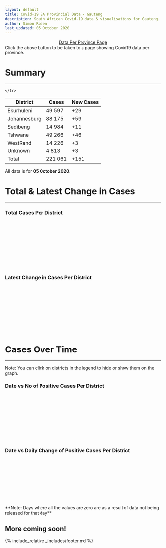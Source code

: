 ```yaml
---
layout: default
title: Covid-19 SA Provincial Data - Gauteng
description: South African Covid-19 data & visualisations for Gauteng. <br>Contains data for confirmed cases, tests, recoveries, deaths & active cases.
author: Simon Rosen
last_updated: 05 October 2020
---
```

<center><a href="/provinces" class="btn alt_btn_col">Data Per Province Page</a></center> 
Click the above button to be taken to a page showing Covid19 data per province. 

# Summary
___

<table>
<thead>
	<tr class="header">
		<th>District</th>
		<th>Cases</th>
		<th>New Cases</th>

	</tr>
</thead>
<tbody>
	<tr>
		<td class="index" markdown="span">Ekurhuleni</td>
		<td  markdown="span">49 597</td>
		<td  markdown="span">+29</td>
	</tr>
	<tr>
		<td class="index" markdown="span">Johannesburg</td>
		<td  markdown="span">88 175</td>
		<td  markdown="span">+59</td>
	</tr>
	<tr>
		<td class="index" markdown="span">Sedibeng</td>
		<td  markdown="span">14 984</td>
		<td  markdown="span">+11</td>
	</tr>
	<tr>
		<td class="index" markdown="span">Tshwane</td>
		<td  markdown="span">49 266</td>
		<td  markdown="span">+46</td>
	</tr>
	<tr>
		<td class="index" markdown="span">WestRand</td>
		<td  markdown="span">14 226</td>
		<td  markdown="span">+3</td>
	</tr>
	<tr>
		<td class="index" markdown="span">Unknown</td>
		<td  markdown="span">4 813</td>
		<td  markdown="span">+3</td>
	</tr>
	<tr>
		<td class="index total" markdown="span">Total</td>
		<td class="total" markdown="span">221 061</td>
		<td class="total" markdown="span">+151</td>
	</tr>
</tbody>
</table>

All data is for **05 October 2020**.

# Total & Latest Change in Cases

___

### Total Cases Per District
<div class="iframeDiv" align="center">
    <iframe class="lazy pieChart" data-src="tot_cases_per_district_gp.html" scrolling="no" frameborder="0"></iframe>
</div>

### Latest Change in Cases Per District
<div class="iframeDiv" align="center">
    <iframe class="lazy pieChart" data-src="latest_change_cases_per_district_gp.html" scrolling="no" frameborder="0"></iframe>
</div>

# Cases Over Time

___
Note: You can click on districts in the legend to hide or show them on the graph.
### Date vs No of Positive Cases Per District
<div class="iframeDiv" align="center">
    <iframe class="lazy" data-src="date_vs_cases_per_district_gp.html" scrolling="no" frameborder="0"></iframe>
</div>

### Date vs Daily Change of Positive Cases Per District
<div class="iframeDiv" align="center">
    <iframe class="lazy" data-src="date_vs_daily_cases_per_district_gp.html" scrolling="no" frameborder="0"></iframe>
</div>
**Note: Days where all the values are zero are as a result of data not being released for that day**

## More coming soon!

{% include_relative _includes/footer.md %}